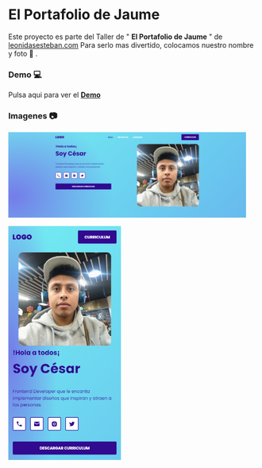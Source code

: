 # El Portafolio de Jaume

Este proyecto es parte del Taller de " **El Portafolio de Jaume** " de 
 [leonidasesteban.com](https://leonidasesteban.com/cursos/portafolio-jaume)
Para serlo mas divertido, colocamos nuestro nombre y foto 🙂 .
### Demo :computer:

Pulsa aqui para ver el **[Demo](https://cesarchoqueskater.github.io/el-portafolio-de-jaume/)** 

### Imagenes :camera:

[<img src="screenshots/screen_web.png" width="95%"/>](screenshots/screen_web.png)


[<img src="screenshots/screen_mobile.png" width="45%"/>](screenshots/screen_mobile.png)
